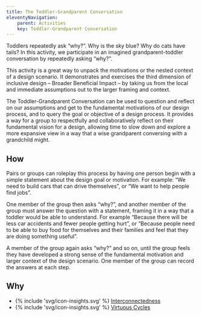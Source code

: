 ```yaml
---
title: The Toddler-Grandparent Conversation
eleventyNavigation:
    parent: Activities
    key: Toddler-Grandparent Conversation
---
```


Toddlers repeatedly ask “why?”. Why is the sky blue? Why do cats have tails? In this activity, we participate in an
imagined grandparent-toddler conversation by repeatedly asking “why?”.

This activity is a great way to unpack the motivations or the nested context of a design scenario. It demonstrates and
exercises the third dimension of inclusive design – Broader Beneficial Impact – by taking us from the local and
immediate assumptions out to the larger framing and context.

The Toddler-Grandparent Conversation can be used to question and reflect on our assumptions and get to the fundamental
motivations of our design process, and to query the goal or objective of a design process. It provides a way for a group
to respectfully and collaboratively reflect on their fundamental vision for a design, allowing time to slow down and
explore a more expansive view in a way that a wise grandparent conversing with a grandchild might.

## How

Pairs or groups can roleplay this process by having one person begin with a simple statement about the design goal or
motivation. For example: “We need to build cars that can drive themselves”, or “We want to help people find jobs”.

One member of the group then asks “why?”, and another member of the group must answer the question with a statement,
framing it in a way that a toddler would be able to understand. For example “Because there will be less car accidents
and fewer people getting hurt”, or “Because people need to be able to buy food for themselves and their families and
feel that they are doing something useful”.

A member of the group again asks “why?” and so on, until the group feels they have developed a strong sense of the
fundamental motivation and larger context of the design scenario. One member of the group can record the answers at each
step.

## Why

* {% include 'svg/icon-insights.svg' %} [Interconnectedness](/insights/Interconnectedness.html)
* {% include 'svg/icon-insights.svg' %} [Virtuous Cycles](/insights/VirtuousCycles.html)
